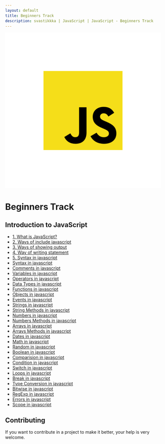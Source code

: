 ```yaml
---
layout: default
title: Beginners Track
description: svastikkka | JavaScript | JavaScript - Beginners Track
---
```

![Javascript](Image/js.png)


# Beginners Track

## Introduction to JavaScript
- [1. What is JavaScript?](1.Introduction/Introduction.md) <!--DONE-->
- [2. Ways of  include javascript](2.WayOfIncludeJavascript/WayOfIncludeJavascriptInHTML.md) <!--DONE-->
- [3. Ways of  showing  output](3.WaysOfShowingOutput/WaysOfShowingOutput.md) <!--DONE-->
- [4. Way of writing statement](WayOfWritingStatement/WayOfWritingStatement.md) 
- [5. Syntax in javascript](5.SyntaxInJavascript/SyntaxInJavascript.md) <!--INPROGRESS-->
- [Syntax in javascript](Introduction/Introduction.md) 
- [Comments in javascript](Introduction/Introduction.md) 
- [Variables in javascript](Introduction/Introduction.md) 
- [Operators in javascript](Introduction/Introduction.md) 
- [Data Types in javascript](Introduction/Introduction.md) 
- [Functions in javascript](Introduction/Introduction.md) 
- [Objects in javascript](Introduction/Introduction.md) 
- [Events in javascript](Introduction/Introduction.md) 
- [Strings in javascript](Introduction/Introduction.md) 
- [String Methods in javascript](Introduction/Introduction.md) 
- [Numbers in javascript](Introduction/Introduction.md) 
- [Numbers Methods in javascript](Introduction/Introduction.md) 
- [Arrays in javascript](Introduction/Introduction.md) 
- [Arrays Methods in javascript](Introduction/Introduction.md) 
- [Dates in javascript](Introduction/Introduction.md) 
- [Math in javascript](Introduction/Introduction.md) 
- [Random in javascript](Introduction/Introduction.md) 
- [Boolean in javascript](Introduction/Introduction.md) 
- [Comparision in javascript](Introduction/Introduction.md) 
- [Condition in javascript](Introduction/Introduction.md) 
- [Switch in javascript](Introduction/Introduction.md) 
- [Loops in javascript](Introduction/Introduction.md) 
- [Break in javascript](Introduction/Introduction.md) 
- [Type Conversion in javascript](Introduction/Introduction.md) 
- [Bitwise in javascript](Introduction/Introduction.md) 
- [RegExp in javascript](Introduction/Introduction.md) 
- [Errors in javascript](Introduction/Introduction.md) 
- [Scope in javascript](Introduction/Introduction.md) 

## Contributing
If you want to contribute in a project to make it better, your help is very welcome.



